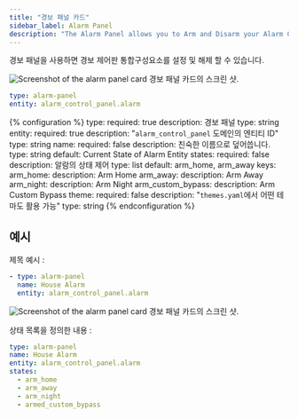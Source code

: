 ```yaml
---
title: "경보 패널 카드"
sidebar_label: Alarm Panel
description: "The Alarm Panel allows you to Arm and Disarm your Alarm Control Panel Integrations"
---
```


경보 패널을 사용하면 경보 제어판 통합구성요소를 설정 및 해제 할 수 있습니다.

<p class='img'>
<img src='/images/lovelace/lovelace_alarm_panel_card.gif' alt='Screenshot of the alarm panel card'>
경보 패널 카드의 스크린 샷.
</p>

```yaml
type: alarm-panel
entity: alarm_control_panel.alarm
```

{% configuration %}
type:
  required: true
  description: 경보 패널
  type: string
entity:
  required: true
  description: "`alarm_control_panel` 도메인의 엔티티 ID"
  type: string
name:
  required: false
  description: 친숙한 이름으로 덮어씁니다.
  type: string
  default: Current State of Alarm Entity
states:
  required: false
  description: 알람의 상태 제어
  type: list
  default: arm_home, arm_away
  keys:
    arm_home:
      description: Arm Home
    arm_away:
      description: Arm Away
    arm_night:
      description: Arm Night
    arm_custom_bypass:
      description: Arm Custom Bypass
theme:
  required: false
  description: "`themes.yaml`에서 어떤 테마도 활용 가능"
  type: string
{% endconfiguration %}

## 예시 

제목 예시 :

```yaml
- type: alarm-panel
  name: House Alarm
  entity: alarm_control_panel.alarm
```

<p class='img'>
<img src='/images/lovelace/lovelace_alarm_panel_title_card.gif' alt='Screenshot of the alarm panel card'>
경보 패널 카드의 스크린 샷.
</p>

상태 목록을 정의한 내용 :

```yaml
type: alarm-panel
name: House Alarm
entity: alarm_control_panel.alarm
states:
  - arm_home
  - arm_away
  - arm_night
  - armed_custom_bypass
```
